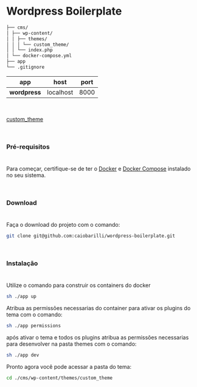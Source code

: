 # Wordpress Boilerplate

```sh
├── cms/ 
│ ├── wp-content/
│ │ ├── themes/ 
│ │ │ └── custom_theme/
│ │ └── index.php
│ └── docker-compose.yml
├── app
└── .gitignore
```

| app           | host      | port |
| ------------- | --------- | ---- |
| **wordpress** | localhost | 8000 |

<br />

[custom_theme](https://github.com/caiobarilli/wordpress-boilerplate/tree/main/cms/wp-content/themes/custom_theme)

<br />

### Pré-requisitos

#

Para começar, certifique-se de ter o [Docker](https://docs.docker.com/) e [Docker Compose](https://docs.docker.com/compose/install/) instalado no seu sistema.

<br />

### Download

#

Faça o download do projeto com o comando:

```sh
git clone git@github.com:caiobarilli/wordpress-boilerplate.git
```

<br />

### Instalação

#

Utilize o comando para construir os containers do docker

```sh
sh ./app up
```

Atribua as permissões necessarias do container para ativar os plugins do tema com o comando:

```sh
sh ./app permissions
```

após ativar o tema e todos os plugins atribua as permissões necessarias para desenvolver na pasta themes com o comando:

```sh
sh ./app dev
```

Pronto agora você pode acessar a pasta do tema:

```sh
cd ./cms/wp-content/themes/custom_theme
```
